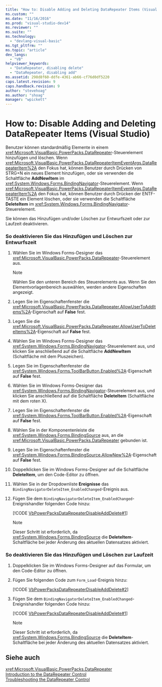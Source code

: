 ```yaml
---
title: "How to: Disable Adding and Deleting DataRepeater Items (Visual Studio) | Microsoft Docs"
ms.custom: ""
ms.date: "11/16/2016"
ms.prod: "visual-studio-dev14"
ms.reviewer: ""
ms.suite: ""
ms.technology: 
  - "devlang-visual-basic"
ms.tgt_pltfrm: ""
ms.topic: "article"
dev_langs: 
  - "VB"
helpviewer_keywords: 
  - "DataRepeater, disabling delete"
  - "DataRepeater, disabling add"
ms.assetid: 298d8f60-ddfe-4361-ab66-cf76d0df5220
caps.latest.revision: 9
caps.handback.revision: 9
author: "stevehoag"
ms.author: "shoag"
manager: "wpickett"
---
```

# How to: Disable Adding and Deleting DataRepeater Items (Visual Studio)
Benutzer können standardmäßig Elemente in einem <xref:Microsoft.VisualBasic.PowerPacks.DataRepeater>\-Steuerelement hinzufügen und löschen.  Wenn <xref:Microsoft.VisualBasic.PowerPacks.DataRepeaterItemEventArgs.DataRepeaterItem%2A> den Fokus hat, können Benutzer durch Drücken von STRG\+N ein neues Element hinzufügen, oder sie verwenden die Schaltfläche **AddNewItem** im <xref:System.Windows.Forms.BindingNavigator>\-Steuerelement.  Wenn <xref:Microsoft.VisualBasic.PowerPacks.DataRepeaterItemEventArgs.DataRepeaterItem%2A> den Fokus hat, können Benutzer durch Drücken der ENTF\-TASTE ein Element löschen, oder sie verwenden die Schaltfläche **DeleteItem** im <xref:System.Windows.Forms.BindingNavigator>\-Steuerelement.  
  
 Sie können das Hinzufügen und\/oder Löschen zur Entwurfszeit oder zur Laufzeit deaktivieren.  
  
### So deaktivieren Sie das Hinzufügen und Löschen zur Entwurfszeit  
  
1.  Wählen Sie im Windows Forms\-Designer das <xref:Microsoft.VisualBasic.PowerPacks.DataRepeater>\-Steuerelement aus.  
  
    > [!NOTE]
    >  Wählen Sie den unteren Bereich des Steuerelements aus.  Wenn Sie den Elementvorlagenbereich auswählen, werden andere Eigenschaften angezeigt.  
  
2.  Legen Sie im Eigenschaftenfenster die <xref:Microsoft.VisualBasic.PowerPacks.DataRepeater.AllowUserToAddItems%2A>\-Eigenschaft auf **False** fest.  
  
3.  Legen Sie die <xref:Microsoft.VisualBasic.PowerPacks.DataRepeater.AllowUserToDeleteItems%2A>\-Eigenschaft auf **False** fest.  
  
4.  Wählen Sie im Windows Forms\-Designer das <xref:System.Windows.Forms.BindingNavigator>\-Steuerelement aus, und klicken Sie anschließend auf die Schaltfläche **AddNewItem** \(Schaltfläche mit dem Pluszeichen\).  
  
5.  Legen Sie im Eigenschaftenfenster die <xref:System.Windows.Forms.ToolBarButton.Enabled%2A>\-Eigenschaft auf **False** fest.  
  
6.  Wählen Sie im Windows Forms\-Designer das <xref:System.Windows.Forms.BindingNavigator>\-Steuerelement aus, und klicken Sie anschließend auf die Schaltfläche **DeleteItem** \(Schaltfläche mit dem roten X\).  
  
7.  Legen Sie im Eigenschaftenfenster die <xref:System.Windows.Forms.ToolBarButton.Enabled%2A>\-Eigenschaft auf **False** fest.  
  
8.  Wählen Sie in der Komponentenleiste die <xref:System.Windows.Forms.BindingSource> aus, an die <xref:Microsoft.VisualBasic.PowerPacks.DataRepeater> gebunden ist.  
  
9. Legen Sie im Eigenschaftenfenster die <xref:System.Windows.Forms.BindingSource.AllowNew%2A>\-Eigenschaft auf **False** fest.  
  
10. Doppelklicken Sie im Windows Forms\-Designer auf die Schaltfläche **DeleteItem**, um den Code\-Editor zu öffnen.  
  
11. Wählen Sie in der Dropdownliste **Ereignisse** das `BindingNavigatorDeleteItem_EnabledChanged`\-Ereignis aus.  
  
12. Fügen Sie dem `BindingNavigatorDeleteItem_EnabledChanged`\-Ereignishandler folgenden Code hinzu:  
  
     [!CODE [VbPowerPacksDataRepeaterDisableAddDelete#1](../CodeSnippet/VS_Snippets_VBCSharp/VbPowerPacksDataRepeaterDisableAddDelete#1)]  
  
    > [!NOTE]
    >  Dieser Schritt ist erforderlich, da <xref:System.Windows.Forms.BindingSource> die **DeleteItem**\-Schaltfläche bei jeder Änderung des aktuellen Datensatzes aktiviert.  
  
### So deaktivieren Sie das Hinzufügen und Löschen zur Laufzeit  
  
1.  Doppelklicken Sie im Windows Forms\-Designer auf das Formular, um den Code\-Editor zu öffnen.  
  
2.  Fügen Sie folgenden Code zum `Form_Load`\-Ereignis hinzu:  
  
     [!CODE [VbPowerPacksDataRepeaterDisableAddDelete#2](../CodeSnippet/VS_Snippets_VBCSharp/VbPowerPacksDataRepeaterDisableAddDelete#2)]  
  
3.  Fügen Sie dem `BindingNavigatorDeleteItem_EnabledChanged`\-Ereignishandler folgenden Code hinzu:  
  
     [!CODE [VbPowerPacksDataRepeaterDisableAddDelete#1](../CodeSnippet/VS_Snippets_VBCSharp/VbPowerPacksDataRepeaterDisableAddDelete#1)]  
  
    > [!NOTE]
    >  Dieser Schritt ist erforderlich, da <xref:System.Windows.Forms.BindingSource> die **DeleteItem**\-Schaltfläche bei jeder Änderung des aktuellen Datensatzes aktiviert.  
  
## Siehe auch  
 <xref:Microsoft.VisualBasic.PowerPacks.DataRepeater>   
 [Introduction to the DataRepeater Control](../../../visual-basic/developing-apps/windows-forms/introduction-to-the-datarepeater-control-visual-studio.md)   
 [Troubleshooting the DataRepeater Control](../../../visual-basic/developing-apps/windows-forms/troubleshooting-the-datarepeater-control-visual-studio.md)
